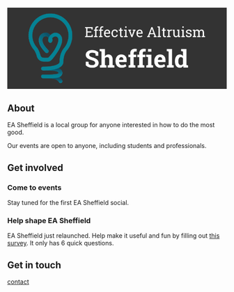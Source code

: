 ![image](media/banner.png)

## About
EA Sheffield is a local group for anyone interested in how to do the most good.

Our events are open to anyone, including students and professionals.


## Get involved

### Come to events
Stay tuned for the first EA Sheffield social.

### Help shape EA Sheffield
EA Sheffield just relaunched. Help make it useful and fun by filling out [this survey](https://docs.google.com/forms/d/e/1FAIpQLSdTg_4Kd4_gsR5NQWZrJ-EzCf6ZYlNuDrpIHyet1A4u9fHk8A/viewform). It only has 6 quick questions.

## Get in touch
[contact](contact)
